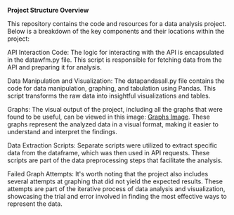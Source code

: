 **Project Structure Overview**

This repository contains the code and resources for a data analysis project. Below is a breakdown of the key components and their locations within the project:

API Interaction Code: The logic for interacting with the API is encapsulated in the datawfm.py file. This script is responsible for fetching data from the API and preparing it for analysis.

Data Manipulation and Visualization: The datapandasall.py file contains the code for data manipulation, graphing, and tabulation using Pandas. This script transforms the raw data into insightful visualizations and tables.

Graphs: The visual output of the project, including all the graphs that were found to be useful, can be viewed in this image: [Graphs Image](https://i.imgur.com/pyggvAj.png). These graphs represent the analyzed data in a visual format, making it easier to understand and interpret the findings.

Data Extraction Scripts: Separate scripts were utilized to extract specific data from the dataframe, which was then used in API requests. These scripts are part of the data preprocessing steps that facilitate the analysis.

Failed Graph Attempts: It's worth noting that the project also includes several attempts at graphing that did not yield the expected results. These attempts are part of the iterative process of data analysis and visualization, showcasing the trial and error involved in finding the most effective ways to represent the data.
